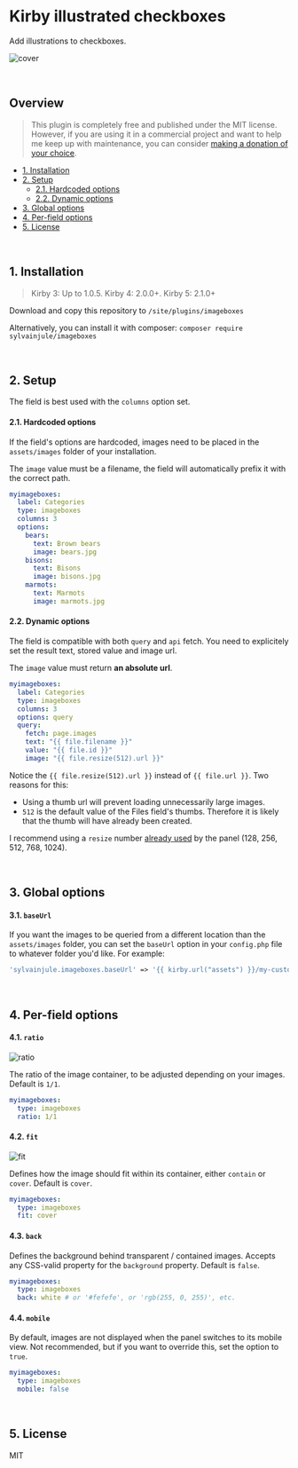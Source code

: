 # Kirby illustrated checkboxes

Add illustrations to checkboxes.

![cover](https://github.com/user-attachments/assets/d9f57eb7-4cd1-454f-9e7d-f427ab4a62b5)

<br/>

## Overview

> This plugin is completely free and published under the MIT license. However, if you are using it in a commercial project and want to help me keep up with maintenance, you can consider [making a donation of your choice](https://www.paypal.me/sylvainjl).

- [1. Installation](#1-installation)
- [2. Setup](#2-setup)
  * [2.1. Hardcoded options](#21-hardcoded-options)
  * [2.2. Dynamic options](#22-dynamic-options)
- [3. Global options](#3-global-options)
- [4. Per-field options](#4-per-field-options)
- [5. License](#5-license)

<br/>

## 1. Installation

> Kirby 3: Up to 1.0.5. Kirby 4: 2.0.0+. Kirby 5: 2.1.0+

Download and copy this repository to ```/site/plugins/imageboxes```

Alternatively, you can install it with composer: ```composer require sylvainjule/imageboxes```

<br/>

## 2. Setup

The field is best used with the `columns` option set.

#### 2.1. Hardcoded options

If the field's options are hardcoded, images need to be placed in the `assets/images` folder of your installation.

The `image` value must be a filename, the field will automatically prefix it with the correct path.

```yaml
myimageboxes:
  label: Categories
  type: imageboxes
  columns: 3
  options:
    bears:
      text: Brown bears
      image: bears.jpg
    bisons:
      text: Bisons
      image: bisons.jpg
    marmots:
      text: Marmots
      image: marmots.jpg
```

#### 2.2. Dynamic options

The field is compatible with both `query` and `api` fetch. You need to explicitely set the result text, stored value and image url.

The `image` value must return **an absolute url**.

```yaml
myimageboxes:
  label: Categories
  type: imageboxes
  columns: 3
  options: query
  query:
    fetch: page.images
    text: "{{ file.filename }}"
    value: "{{ file.id }}"
    image: "{{ file.resize(512).url }}"
```

Notice the `{{ file.resize(512).url }}` instead of `{{ file.url }}`. Two reasons for this:

- Using a thumb url will prevent loading unnecessarily large images.
- `512` is the default value of the Files field's thumbs. Therefore it is likely that the thumb will have already been created. 

I recommend using a `resize` number [already used](https://github.com/k-next/kirby/blob/a709a5728671c0b85a1f37db1d6b2a028151f013/config/api/models/File.php#L86) by the panel (128, 256, 512, 768, 1024).

<br/>

## 3. Global options

#### 3.1. `baseUrl`

If you want the images to be queried from a different location than the `assets/images` folder, you can set the `baseUrl` option in your `config.php` file to whatever folder you'd like. For example:

```php
'sylvainjule.imageboxes.baseUrl' => '{{ kirby.url("assets") }}/my-custom-folder',
```

<br/>

## 4. Per-field options

#### 4.1. `ratio`

![ratio](https://user-images.githubusercontent.com/14079751/48333927-58bc1880-e659-11e8-8ef2-d239985877ae.jpg)

The ratio of the image container, to be adjusted depending on your images. Default is `1/1`.

```yaml
myimageboxes:
  type: imageboxes
  ratio: 1/1
```

#### 4.2. `fit`

![fit](https://user-images.githubusercontent.com/14079751/48333925-58238200-e659-11e8-811c-074e43b43f2d.jpg)

Defines how the image should fit within its container, either `contain` or `cover`. Default is `cover`.

```yaml
myimageboxes:
  type: imageboxes
  fit: cover
```

#### 4.3. `back`

Defines the background behind transparent / contained images. Accepts any CSS-valid property for the `background` property. Default is `false`.

```yaml
myimageboxes:
  type: imageboxes
  back: white # or '#fefefe', or 'rgb(255, 0, 255)', etc.
```

#### 4.4. `mobile`

By default, images are not displayed when the panel switches to its mobile view. Not recommended, but if you want to override this, set the option to `true`.

```yaml
myimageboxes:
  type: imageboxes
  mobile: false
```

<br/>

## 5. License

MIT
